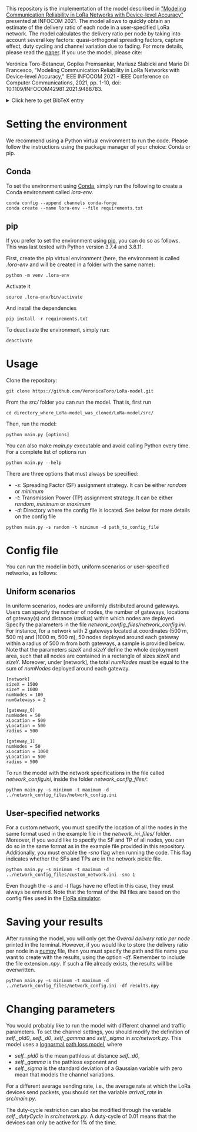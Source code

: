This repository is the implementation of the model described in ["Modeling Communication Reliability in LoRa Networks with Device-level Accuracy"](https://ieeexplore.ieee.org/document/9488783) presented at INFOCOM 2021. The model allows to quickly obtain an estimate of the delivery ratio of each node in a user-specified LoRa network. The model calculates the delivery ratio per node by taking into account several key factors: quasi-orthogonal spreading factors, capture effect, duty cycling and channel variation due to fading. For more details, please read the [paper](https://acris.aalto.fi/ws/portalfiles/portal/55456161/lora_model.pdf). If you use the model, please cite:

Verónica Toro-Betancur, Gopika Premsankar, Mariusz Slabicki and Mario Di Francesco, "Modeling Communication Reliability in LoRa Networks with Device-level Accuracy," IEEE INFOCOM 2021 - IEEE Conference on Computer Communications, 2021, pp. 1-10, doi: 10.1109/INFOCOM42981.2021.9488783.

<details>

  <summary>Click here to get BibTeX entry</summary>

  ```
    @INPROCEEDINGS{9488783,
    author={Toro-Betancur, Verónica and Premsankar, Gopika and Slabicki, Mariusz and Di Francesco, Mario},
    booktitle={IEEE INFOCOM 2021 - IEEE Conference on Computer Communications}, 
    title={Modeling Communication Reliability in LoRa Networks with Device-level Accuracy}, 
    year={2021},
    volume={},
    number={},
    pages={1-10},
    doi={10.1109/INFOCOM42981.2021.9488783}}
  ```

</details>

Setting the environment
=======================

We recommend using a Python virtual environment to run the code. Please follow the instructions using the package manager of your choice: Conda or pip. 

Conda
-----

To set the environment using [Conda](https://docs.conda.io/en/latest/), simply run the following to create a Conda environment called *lora-env*.

```
conda config --append channels conda-forge
conda create --name lora-env --file requirements.txt
```

pip
---

If you prefer to set the environment using [pip](https://pypi.org/project/pip/), you can do so as follows. This was last tested with Python version 3.7.4 and 3.8.11.

First, create the pip virtual environment (here, the environment is called *.lora-env* and will be created in a folder with the same name):
```
python -m venv .lora-env
```
Activate it
```
source .lora-env/bin/activate
```
And install the dependencies
```
pip install -r requirements.txt
```
To deactivate the environment, simply run:
```
deactivate
```

Usage
=====
Clone the repository:
```
git clone https://github.com/VeronicaToro/LoRa-model.git
```
From the *src/* folder you can run the model. That is, first run
```
cd directory_where_LoRa-model_was_cloned/LoRa-model/src/
```
Then, run the model:
```
python main.py [options]
```
You can also make *main.py* executable and avoid calling Python every time. For a complete list of options run

```
python main.py --help
```
There are three options that must always be specified:
* *-s*: Spreading Factor (SF) assignment strategy. It can be either *random* or *minimum*
* *-t*: Transmission Power (TP) assignment strategy. It can be either *random*, *minimum* or *maximum*
* *-d*: Directory where the config file is located. See below for more details on the config file
```
python main.py -s random -t minimum -d path_to_config_file
```

Config file
===========

You can run the model in both, uniform scenarios or user-specified networks, as follows:

Uniform scenarios
-----------------

In uniform scenarios, nodes are uniformly distributed around gateways. Users can specify the number of nodes, the number of gateways, locations of gateway(s) and distance (*radius*) within which nodes are deployed. Specify the parameters in the file *network_config_files/network_config.ini*. For instance, for a network with 2 gateways located at coordinates (500 m, 500 m) and (1000 m, 500 m), 50 nodes deployed around each gateway within a radius of 500 m from both gateways, a sample is provided below. Note that the parameters *sizeX* and *sizeY* define the whole deployment area, such that all nodes are contained in a rectangle of sizes *sizeX*  and *sizeY*. Moreover, under [network], the total *numNodes* must be equal to the sum of *numNodes* deployed around each gateway.

```
[network]
sizeX = 1500
sizeY = 1000
numNodes = 100
numGateways = 2

[gateway_0]
numNodes = 50
xLocation = 500
yLocation = 500
radius = 500

[gateway_1]
numNodes = 50
xLocation = 1000
yLocation = 500
radius = 500
```

To run the model with the network specifications in the file called *network_config.ini*, inside the folder *network_config_files/*:
```
python main.py -s minimum -t maximum -d ../network_config_files/network_config.ini
```

User-specified networks
-----------------------

For a custom network, you must specify the location of all the nodes in the same format used in the example file in the *network_ini_files/* folder. Moreover, if you would like to specify the SF and TP of all nodes, you can do so in the same format as in the example file provided in this repository. Additionally, you must enable the *-sno* flag when running the code. This flag indicates whether the SFs and TPs are in the network pickle file.

```
python main.py -s minimum -t maximum -d ../network_config_files/custom_network.ini -sno 1
```

Even though the *-s* and *-t* flags have no effect in this case, they must always be entered. Note that the format of the INI files are based on the config files used in the [FloRa simulator](https://github.com/mariuszslabicki/flora).

Saving your results
===================

After running the model, you will only get the *Overall delivery ratio per node* printed in the terminal. However, if you would like to store the delivery ratio per node in a [numpy](https://numpy.org/) file, then you must specify the path and file name you want to create with the results, using the option *-df*. Remember to include the file extension *.npy*. If such a file already exists, the results will be overwritten.
```
python main.py -s minimum -t maximum -d ../network_config_files/network_config.ini -df results.npy 
```

Changing parameters
===================

You would probably like to run the model with different channel and traffic parameters. To set the channel settings, you should modify the definition of *self._pld0*, *self._d0*, *self._gamma* and *self._sigma* in *src/network.py*. This model uses a [lognormal path loss model](https://en.wikipedia.org/wiki/Log-distance_path_loss_model), where

* *self._pld0* is the mean pathloss at distance *self._d0*,
* *self._gamma* is the pathloss exponent and
* *self._sigma* is the standard deviation of a Gaussian variable with zero mean that models the channel variations.

For a different average sending rate, i.e., the average rate at which the LoRa devices send packets, you should set the variable *arrival_rate* in *src/main.py*.

The duty-cycle restriction can also be modified through the variable *self._dutyCycle* in *src/network.py*. A duty-cycle of 0.01 means that the devices can only be active for 1% of the time.
